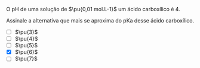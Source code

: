 O $\mathrm{pH}$ de uma solução de $\pu{0,01 mol.L-1}$ um ácido carboxílico é 4.

Assinale a alternativa que mais se aproxima do pKa desse ácido carboxílico.

- [ ] $\pu{3}$
- [ ] $\pu{4}$
- [ ] $\pu{5}$
- [x] $\pu{6}$
- [ ] $\pu{7}$
